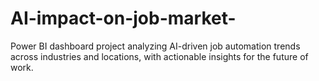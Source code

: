 # AI-impact-on-job-market-
Power BI dashboard project analyzing AI-driven job automation trends across industries and locations, with actionable insights for the future of work.
